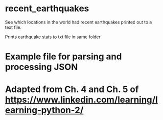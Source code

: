 # recent_earthquakes
See which locations in the world had recent earthquakes printed out to a text file.

Prints earthquake stats to txt file in same folder
# Example file for parsing and processing JSON
# Adapted from Ch. 4 and Ch. 5 of https://www.linkedin.com/learning/learning-python-2/
